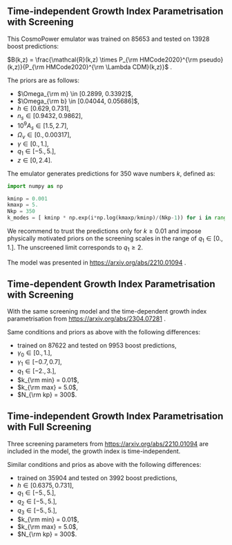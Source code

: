 ## Time-independent Growth Index Parametrisation with Screening

This CosmoPower emulator was trained on 85653 and tested on 13928 boost predictions: 

$B(k,z) = \frac{\mathcal{R}(k,z) \times P_{\rm HMCode2020}^{\rm pseudo}(k,z)}{P_{\rm HMCode2020}^{\rm \Lambda CDM}(k,z)}$ . 

The priors are as follows: 

- $\Omega_{\rm m} \in [0.2899,     0.3392]$,
- $\Omega_{\rm b} \in [0.04044,    0.05686]$,
- $h \in [0.629,      0.731]$,
- $n_s \in [0.9432,0.9862]$,
- $10^{9} A_s \in [1.5,2.7]$,
- $\Omega_\nu \in [0., 0.00317]$,
- $\gamma \in [0., 1.]$,
- $q_1 \in [-5., 5.]$,
- $z\in[0,2.4]$.

The emulator generates predictions for 350 wave numbers $k$, defined as:

```python
import numpy as np 

kminp = 0.001
kmaxp = 5.
Nkp = 350
k_modes = [ kminp * np.exp(i*np.log(kmaxp/kminp)/(Nkp-1)) for i in range(Nkp)]
```

We recommend to trust the predictions only for $k \geq 0.01$ and impose physically motivated priors on the screening scales in the range of $q_1 \in [0., 1.]$. The unscreened limit corresponds to $q_1 \geq 2$.


The model was presented in https://arxiv.org/abs/2210.01094 .


## Time-dependent Growth Index Parametrisation with Screening

With the same screening model and the time-dependent growth index parametrisation from https://arxiv.org/abs/2304.07281 .

Same conditions and priors as above with the following differences:

- trained on 87622 and tested on 9953 boost predictions,
- $\gamma_0 \in [0., 1.]$,
- $\gamma_1 \in [-0.7, 0.7]$,
- $q_1       \in [-2., 3.]$,
- $k_{\rm min} = 0.01$,
- $k_{\rm max} = 5.0$,
- $N_{\rm kp} = 300$.


## Time-independent Growth Index Parametrisation with Full Screening

Three screening parameters from https://arxiv.org/abs/2210.01094 are included in the model, the growth index is time-independent.

Similar conditions and prios as above with the following differences:

- trained on 35904 and tested on 3992 boost predictions,
- $h \in [0.6375,      0.731]$,
- $q_1       \in [-5., 5.]$,
- $q_2       \in [-5., 5.]$,
- $q_3       \in [-5., 5.]$,
- $k_{\rm min} = 0.01$,
- $k_{\rm max} = 5.0$,
- $N_{\rm kp} = 300$.
